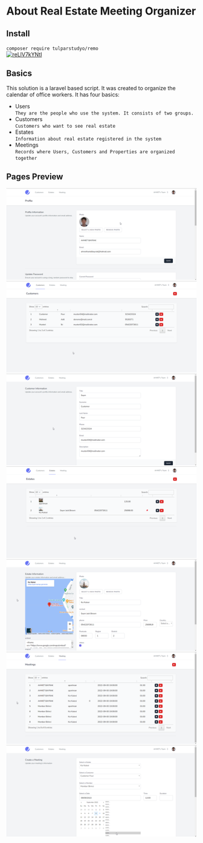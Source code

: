 # About Real Estate Meeting Organizer
## Install
``
composer require tulparstudyo/remo
``
<br>
[![reLlV7kYNtI](https://img.youtube.com/vi/reLlV7kYNtI/0.jpg)](https://www.youtube.com/watch?v=reLlV7kYNtI)
## Basics
This solution is a laravel based script. It was created to organize the calendar of office workers. It has four basics:

- Users<br>
``
They are the people who use the system. It consists of two groups.
``
- Customers<br>
``
Customers who want to see real estate
``
- Estates<br>
``
Information about real estate registered in the system
``
- Meetings<br>
``
Records where Users, Customers and Properties are organized together
``
## Pages Preview
![Profile](public/assets/img/profile.png)
![customers](public/assets/img/customers.png)
![customers](public/assets/img/customer-edit.png)
![estates](public/assets/img/estates.png)
![estates](public/assets/img/estate-edit.png)
![meetings](public/assets/img/meetings.png)
![meetings](public/assets/img/meeting-edit.png)
